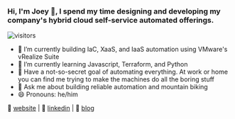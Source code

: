 ### Hi, I'm Joey 👋, I spend my time designing and developing my company's hybrid cloud self-service automated offerings.

![visitors](https://visitor-badge.glitch.me/badge?page_id=JoeyKleinsorge.JoeyKleinsorge)

- 🔭 I’m currently building IaC, XaaS, and IaaS automation using VMware's vRealize Suite
- 🌱 I’m currently learning Javascript, Terraform, and Python
- 🤖  Have a not-so-secret goal of automating everything. At work or home you can find me trying to make the machines do all the boring stuff
- 💬 Ask me about building reliable automation and mountain biking
- 😄 Pronouns: he/him

:ghost: [website][website] | 👔 [linkedin][linkedin] | :page_with_curl: [blog][blog]
 
 
[website]: https://joeykleinsorge.com
[linkedin]: https://linkedin.com/in/joeykleinsorge
[blog]: https://joeykleinsorge.github.io/
